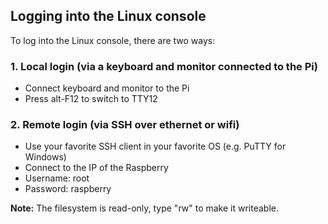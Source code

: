 ## Logging into the Linux console

To log into the Linux console, there are two ways:

### 1. Local login (via a keyboard and monitor connected to the Pi)
- Connect keyboard and monitor to the Pi
- Press alt-F12 to switch to TTY12


### 2. Remote login (via SSH over ethernet or wifi)
- Use your favorite SSH client in your favorite OS (e.g. PuTTY for Windows)
- Connect to the IP of the Raspberry
- Username: root
- Password: raspberry


**Note:** The filesystem is read-only, type "rw" to make it writeable.
